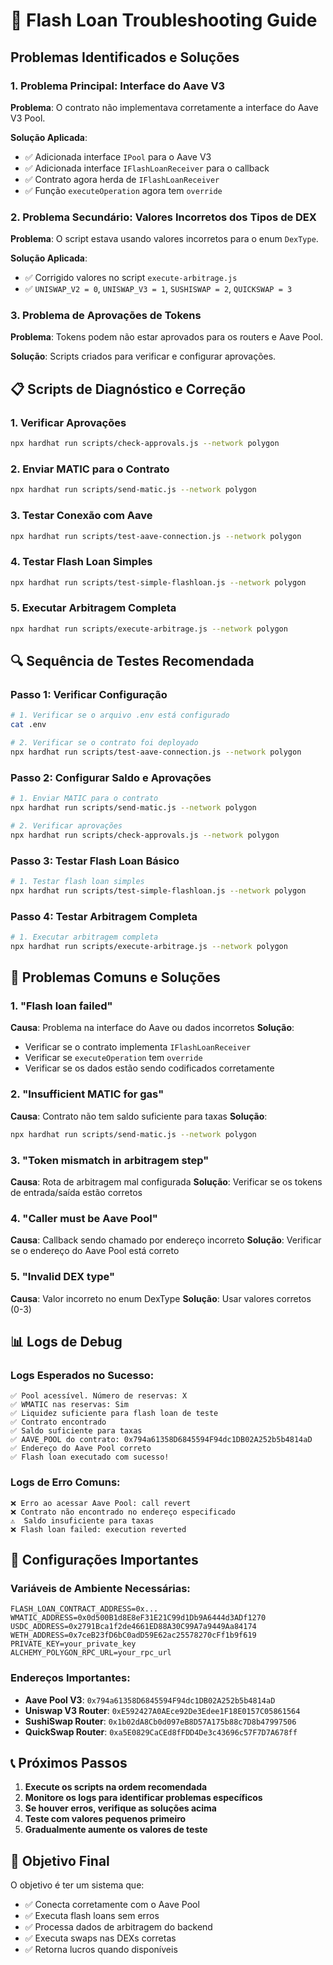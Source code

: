 # 🔧 Flash Loan Troubleshooting Guide

## Problemas Identificados e Soluções

### 1. **Problema Principal: Interface do Aave V3**

**Problema**: O contrato não implementava corretamente a interface do Aave V3 Pool.

**Solução Aplicada**:
- ✅ Adicionada interface `IPool` para o Aave V3
- ✅ Adicionada interface `IFlashLoanReceiver` para o callback
- ✅ Contrato agora herda de `IFlashLoanReceiver`
- ✅ Função `executeOperation` agora tem `override`

### 2. **Problema Secundário: Valores Incorretos dos Tipos de DEX**

**Problema**: O script estava usando valores incorretos para o enum `DexType`.

**Solução Aplicada**:
- ✅ Corrigido valores no script `execute-arbitrage.js`
- ✅ `UNISWAP_V2 = 0`, `UNISWAP_V3 = 1`, `SUSHISWAP = 2`, `QUICKSWAP = 3`

### 3. **Problema de Aprovações de Tokens**

**Problema**: Tokens podem não estar aprovados para os routers e Aave Pool.

**Solução**: Scripts criados para verificar e configurar aprovações.

## 📋 Scripts de Diagnóstico e Correção

### 1. **Verificar Aprovações**
```bash
npx hardhat run scripts/check-approvals.js --network polygon
```

### 2. **Enviar MATIC para o Contrato**
```bash
npx hardhat run scripts/send-matic.js --network polygon
```

### 3. **Testar Conexão com Aave**
```bash
npx hardhat run scripts/test-aave-connection.js --network polygon
```

### 4. **Testar Flash Loan Simples**
```bash
npx hardhat run scripts/test-simple-flashloan.js --network polygon
```

### 5. **Executar Arbitragem Completa**
```bash
npx hardhat run scripts/execute-arbitrage.js --network polygon
```

## 🔍 Sequência de Testes Recomendada

### Passo 1: Verificar Configuração
```bash
# 1. Verificar se o arquivo .env está configurado
cat .env

# 2. Verificar se o contrato foi deployado
npx hardhat run scripts/test-aave-connection.js --network polygon
```

### Passo 2: Configurar Saldo e Aprovações
```bash
# 1. Enviar MATIC para o contrato
npx hardhat run scripts/send-matic.js --network polygon

# 2. Verificar aprovações
npx hardhat run scripts/check-approvals.js --network polygon
```

### Passo 3: Testar Flash Loan Básico
```bash
# 1. Testar flash loan simples
npx hardhat run scripts/test-simple-flashloan.js --network polygon
```

### Passo 4: Testar Arbitragem Completa
```bash
# 1. Executar arbitragem completa
npx hardhat run scripts/execute-arbitrage.js --network polygon
```

## 🚨 Problemas Comuns e Soluções

### 1. **"Flash loan failed"**
**Causa**: Problema na interface do Aave ou dados incorretos
**Solução**: 
- Verificar se o contrato implementa `IFlashLoanReceiver`
- Verificar se `executeOperation` tem `override`
- Verificar se os dados estão sendo codificados corretamente

### 2. **"Insufficient MATIC for gas"**
**Causa**: Contrato não tem saldo suficiente para taxas
**Solução**: 
```bash
npx hardhat run scripts/send-matic.js --network polygon
```

### 3. **"Token mismatch in arbitragem step"**
**Causa**: Rota de arbitragem mal configurada
**Solução**: Verificar se os tokens de entrada/saída estão corretos

### 4. **"Caller must be Aave Pool"**
**Causa**: Callback sendo chamado por endereço incorreto
**Solução**: Verificar se o endereço do Aave Pool está correto

### 5. **"Invalid DEX type"**
**Causa**: Valor incorreto no enum DexType
**Solução**: Usar valores corretos (0-3)

## 📊 Logs de Debug

### Logs Esperados no Sucesso:
```
✅ Pool acessível. Número de reservas: X
✅ WMATIC nas reservas: Sim
✅ Liquidez suficiente para flash loan de teste
✅ Contrato encontrado
✅ Saldo suficiente para taxas
✅ AAVE_POOL do contrato: 0x794a61358D6845594F94dc1DB02A252b5b4814aD
✅ Endereço do Aave Pool correto
✅ Flash loan executado com sucesso!
```

### Logs de Erro Comuns:
```
❌ Erro ao acessar Aave Pool: call revert
❌ Contrato não encontrado no endereço especificado
⚠️  Saldo insuficiente para taxas
❌ Flash loan failed: execution reverted
```

## 🔧 Configurações Importantes

### Variáveis de Ambiente Necessárias:
```env
FLASH_LOAN_CONTRACT_ADDRESS=0x...
WMATIC_ADDRESS=0x0d500B1d8E8eF31E21C99d1Db9A6444d3ADf1270
USDC_ADDRESS=0x2791Bca1f2de4661ED88A30C99A7a9449Aa84174
WETH_ADDRESS=0x7ceB23fD6bC0adD59E62ac25578270cFf1b9f619
PRIVATE_KEY=your_private_key
ALCHEMY_POLYGON_RPC_URL=your_rpc_url
```

### Endereços Importantes:
- **Aave Pool V3**: `0x794a61358D6845594F94dc1DB02A252b5b4814aD`
- **Uniswap V3 Router**: `0xE592427A0AEce92De3Edee1F18E0157C05861564`
- **SushiSwap Router**: `0x1b02dA8Cb0d097eB8D57A175b88c7D8b47997506`
- **QuickSwap Router**: `0xa5E0829CaCEd8fFDD4De3c43696c57F7D7A678ff`

## 📞 Próximos Passos

1. **Execute os scripts na ordem recomendada**
2. **Monitore os logs para identificar problemas específicos**
3. **Se houver erros, verifique as soluções acima**
4. **Teste com valores pequenos primeiro**
5. **Gradualmente aumente os valores de teste**

## 🎯 Objetivo Final

O objetivo é ter um sistema que:
- ✅ Conecta corretamente com o Aave Pool
- ✅ Executa flash loans sem erros
- ✅ Processa dados de arbitragem do backend
- ✅ Executa swaps nas DEXs corretas
- ✅ Retorna lucros quando disponíveis 